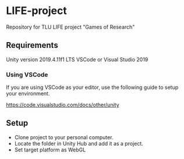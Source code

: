 # LIFE-project

Repository for TLU LIFE project "Games of Research"

## Requirements

Unity version 2019.4.11f1 LTS
VSCode or Visual Studio 2019

### Using VSCode

If you are using VSCode as your editor, use the following guide to setup your environment.

https://code.visualstudio.com/docs/other/unity

## Setup

- Clone project to your personal computer.
- Locate the folder in Unity Hub and add it as a project.
- Set target platform as WebGL
